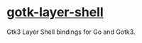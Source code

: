 # [gotk-layer-shell][documentation]

Gtk3 Layer Shell bindings for Go and Gotk3.

[documentation]: https://pkg.go.dev/github.com/diamondburned/gotk-layer-shell

